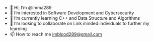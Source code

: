 - 👋 Hi, I’m @imma289
- 👀 I’m interested in Software Development and Cybersecurity
- 🌱 I’m currently learning C++ and Data Structure and Algorithms
- 💞️ I’m looking to collaborate on Link minded individuals to further my learning
- 📫 How to reach me imblood289@gmail.com

<!---
imma289/imma289 is a ✨ special ✨ repository because its `README.md` (this file) appears on your GitHub profile.
You can click the Preview link to take a look at your changes.
--->

